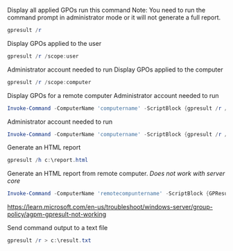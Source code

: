 Display all applied GPOs run this command
Note: You need to run the command prompt in administrator mode or it will not generate a full report.
```powershell
gpresult /r
```
Display GPOs applied to the user
```powershell
gpresult /r /scope:user
```
Administrator account needed to run
Display GPOs applied to the computer
```powershell
gpresult /r /scope:computer
```
Display GPOs for a remote computer
Administrator account needed to run
```powershell
Invoke-Command -ComputerName 'computername' -ScriptBlock {gpresult /r /scope:user}
```
Administrator account needed to run
```powershell
Invoke-Command -ComputerName 'computername' -ScriptBlock {gpresult /r /scope:computer}
```
Generate an HTML report
```powershell
gpresult /h c:\report.html
```
Generate an HTML report from remote computer. *Does not work with server core*
```powershell
Invoke-Command -ComputerName 'remotecompuntername' -ScriptBlock {GPResult /h c:\temp\gpreport.html}
```

https://learn.microsoft.com/en-us/troubleshoot/windows-server/group-policy/agpm-gpresult-not-working

Send command output to a text file
```powershell
gpresult /r > c:\result.txt
```
